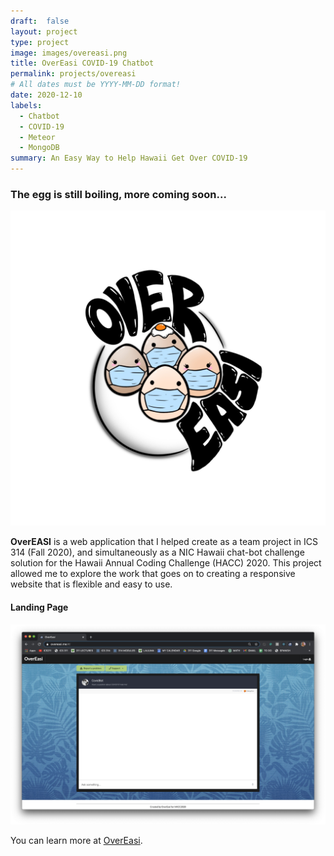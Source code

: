 ```yaml
---
draft:  false
layout: project
type: project
image: images/overeasi.png
title: OverEasi COVID-19 Chatbot
permalink: projects/overeasi
# All dates must be YYYY-MM-DD format!
date: 2020-12-10
labels:
  - Chatbot
  - COVID-19
  - Meteor
  - MongoDB
summary: An Easy Way to Help Hawaii Get Over COVID-19
---
```

### The egg is still boiling, more coming soon...

  <img class="ui centered medium circular image" src="../images/overeasi.png">

**OverEASI** is a web application that I helped create as a team project in ICS 314 (Fall 2020), and simultaneously as a NIC Hawaii chat-bot challenge solution for the Hawaii Annual Coding Challenge (HACC) 2020. This project allowed me to explore the work that goes on to creating a responsive website that is flexible and easy to use.

#### Landing Page
  <img class="ui centered image" src="../images/landing.png">

You can learn more at <a href="https://overeasi.github.io/"><i class="large github icon"></i>OverEasi</a>.

